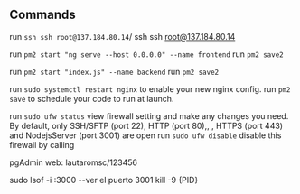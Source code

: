 ## Commands

run `ssh ssh root@137.184.80.14`/ ssh ssh root@137.184.80.14

run `pm2 start "ng serve --host 0.0.0.0" --name frontend`
run `pm2 save2`

run `pm2 start "index.js" --name backend`
run `pm2 save2`

run `sudo systemctl restart nginx`  to enable your new nginx config.</li>
run `pm2 save` to schedule your code to run at launch.</li>

run `sudo ufw status`  view firewall setting and make any changes you need. By default, only SSH/SFTP (port 22), HTTP (port 80),, , HTTPS (port 443) and NodejsServer (port 3001) are open
run `sudo ufw disable` disable this firewall by calling


pgAdmin web: lautaromsc/123456

sudo lsof -i :3000 --ver el puerto 3001
kill -9 {PID}
